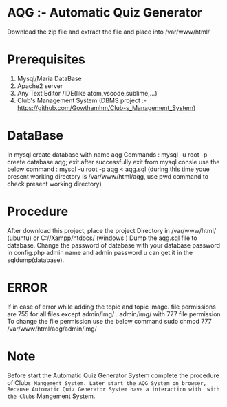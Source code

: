 # AQG :- Automatic Quiz Generator

Download the zip file and extract the file and place into /var/www/html/

# Prerequisites

1. Mysql/Maria DataBase
2. Apache2 server
3. Any Text Editor /IDE(like atom,vscode,sublime,...)
4. Club's Management System (DBMS project :- https://github.com/Gowthamhm/Club-s_Management_System)


# DataBase

In mysql create database with name aqg
Commands :
mysql -u root -p
create database aqg;
exit
after successfully exit from mysql consle use the below command :
mysql -u root -p aqg < aqg.sql (during this time youe present working directory is /var/www/html/aqg, use pwd command to check present working directory)

# Procedure

 After download this project, place the project Directory in /var/www/html/ (ubuntu) or C://Xampp/htdocs/ (windows ) Dump the aqg.sql file to database.
 Change the password of database with your database password in config.php admin name and admin password u can get it in the sqldump(database).


# ERROR

If in case of  error while adding the topic and topic image.
file permissions are 755 for all files except admin/img/ .
admin/img/ with 777 file permission
To change the file permission use the below command 
sudo chmod 777 /var/www/html/aqg/admin/img/


# Note
Before start the Automatic Quiz Generator System complete the procedure of Club`s Mangement System. Later start the AQG System on browser, Because Automatic Quiz Generator System have a interaction with  with the Club`s Mangement System.
